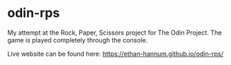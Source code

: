 # odin-rps

My attempt at the Rock, Paper, Scissors project for The Odin Project.
The game is played completely through the console.

Live website can be found here: https://ethan-hannum.github.io/odin-rps/